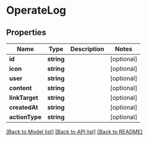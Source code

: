# OperateLog

## Properties
Name | Type | Description | Notes
------------ | ------------- | ------------- | -------------
**id** | **string** |  | [optional] 
**icon** | **string** |  | [optional] 
**user** | **string** |  | [optional] 
**content** | **string** |  | [optional] 
**linkTarget** | **string** |  | [optional] 
**createdAt** | **string** |  | [optional] 
**actionType** | **string** |  | [optional] 

[[Back to Model list]](../../README.md#documentation-for-models) [[Back to API list]](../../README.md#documentation-for-api-endpoints) [[Back to README]](../../README.md)


